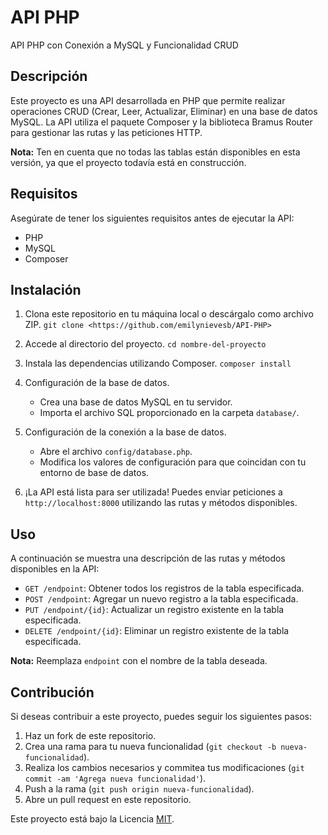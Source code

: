 ﻿
# API PHP

API PHP con Conexión a MySQL y Funcionalidad CRUD

## Descripción

Este proyecto es una API desarrollada en PHP que permite realizar operaciones CRUD (Crear, Leer, Actualizar, Eliminar) en una base de datos MySQL. La API utiliza el paquete Composer y la biblioteca Bramus Router para gestionar las rutas y las peticiones HTTP.

**Nota:** Ten en cuenta que no todas las tablas están disponibles en esta versión, ya que el proyecto todavía está en construcción.

## Requisitos

Asegúrate de tener los siguientes requisitos antes de ejecutar la API:

- PHP
- MySQL 
- Composer

## Instalación

1. Clona este repositorio en tu máquina local o descárgalo como archivo ZIP.
			`git clone <https://github.com/emilynievesb/API-PHP>`

2. Accede al directorio del proyecto.
			`cd nombre-del-proyecto`

3. Instala las dependencias utilizando Composer.
			`composer install`

4. Configuración de la base de datos.

   - Crea una base de datos MySQL en tu servidor.
   - Importa el archivo SQL proporcionado en la carpeta `database/`.

5. Configuración de la conexión a la base de datos.

   - Abre el archivo `config/database.php`.
   - Modifica los valores de configuración para que coincidan con tu entorno de base de datos.
   
6. ¡La API está lista para ser utilizada! Puedes enviar peticiones a `http://localhost:8000` utilizando las rutas y métodos disponibles.

## Uso

A continuación se muestra una descripción de las rutas y métodos disponibles en la API:

- `GET /endpoint`: Obtener todos los registros de la tabla especificada.
- `POST /endpoint`: Agregar un nuevo registro a la tabla especificada.
- `PUT /endpoint/{id}`: Actualizar un registro existente en la tabla especificada.
- `DELETE /endpoint/{id}`: Eliminar un registro existente de la tabla especificada.

**Nota:** Reemplaza `endpoint` con el nombre de la tabla deseada.

## Contribución

Si deseas contribuir a este proyecto, puedes seguir los siguientes pasos:

1. Haz un fork de este repositorio.
2. Crea una rama para tu nueva funcionalidad (`git checkout -b nueva-funcionalidad`).
3. Realiza los cambios necesarios y commitea tus modificaciones (`git commit -am 'Agrega nueva funcionalidad'`).
4. Push a la rama (`git push origin nueva-funcionalidad`).
5. Abre un pull request en este repositorio.


Este proyecto está bajo la Licencia [MIT](LICENSE).




